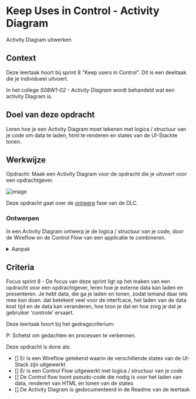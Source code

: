 
# Keep Uses in Control - Activity Diagram

Activity Diagram uitwerken 

## Context

Deze leertaak hoort bij sprint 8 "Keep users in Control". Dit is een deeltaak die je individueel uitvoert.

In het college _S08W1-02 - Activity Diagram_ wordt behandeld wat een activity Diagram is.




## Doel van deze opdracht

Leren hoe je een Activity Diagram moet tekenen met logica / structuur van je code om data te laden, html te renderen en states van de UI-Stackte tonen.



## Werkwijze

Opdracht: Maak een Activity Diagram voor de opdracht die je uitvoert voor een opdrachtgever.

![image](https://user-images.githubusercontent.com/1391509/157330009-4e885beb-e7bf-4037-9723-7535f822b908.png)

Deze opdracht gaat over de [ontwerp](#ontwerpen) fase van de DLC.


### Ontwerpen

In een Activity Diagram ontwerp je de logica / structuur van je code, door de Wireflow en de Control Flow van een applicatie te combineren.

<details>
<summary>Aanpak</summary>

1. Teken op basis van je User Stories een wireflow met alle states van de UI-Stack, de Empty state, Loading state en Error state
2. Voeg aan de wireflow een _swimlane_ toe voor de control flow
3. Schrijf pseudo-code voor de GET request, het renderen van de html en voor het tonen van de UI-Stack



#### Materiaal ontwerpfase

- [Activity Diagram](http://agilemodeling.com/style/activityDiagram.htm)
- [What are Wireflows?](https://app.uxcel.com/courses/designing-wireframes/what-are-wireflows-804)
- [Control Flow](https://en.wikipedia.org/wiki/Control_flow)
- [What's a Program Flowchart? | Definition & Examples](https://www.edrawsoft.com/flowchart/program-flowchart-definition.html)

</details>



## Criteria

Focus sprint 8 - De focus van deze sprint ligt op het maken van een opdracht voor een opdrachtgever, leren hoe je externe data kan laden en presenteren. Je hebt data, die ga je laden en tonen, zodat iemand daar iets mee kan doen.
dat betekent veel voor de interfcace, het laden van de data kost tijd en de data kan veranderen, hoe toon je dat en hoe zorg je dat je gebruiker 'controle' ervaart.

Deze leertaak hoort bij het gedragscriterium:

P: Schetst om gedachten en processen te verkennen.

Deze opdracht is done als:

- [] Er is een Wireflow getekend waarin de verschillende states van de UI-Stack zijn uitgewerkt
- [] Er is een Control Flow uitgewerkt met logica / structuur van je code
- [] De Control flow toont pseudo-code die nodig is voor het laden van data, renderen van HTML en tonen van de states
- [] De Activity Diagram is gedocumenteerd in de Readme van de leertaak



